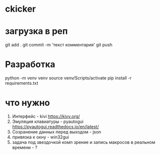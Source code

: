 # ckicker
# загрузка в реп
git add .
git commit -m 'текст комментария'
git push

# Разработка
python -m venv venv
source venv/Scripts/activate
pip install -r requirements.txt 

# что нужно
1. Интерфейс - kivi  https://kivy.org/
2. Эмуляция клавиатуры - pyautogui https://pyautogui.readthedocs.io/en/latest/
4. Созранение данных перед выходом - json
5. привязка к окну - win32gui
6. задача под звездочкой комп зрение и запись макросов в реальном времени - ?